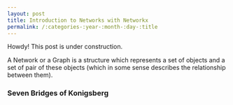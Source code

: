 ```yaml
---
layout: post
title: Introduction to Networks with Networkx
permalink: /:categories-:year-:month-:day-:title
---
```


<div class="message">
  Howdy! This post is under construction.
</div>

A Network or a Graph is a structure which represents a set of objects and a set of pair of these objects (which in some sense describes the relationship between them).

### Seven Bridges of Konigsberg





<!-- Global site tag (gtag.js) - Google Analytics -->
<script async src="https://www.googletagmanager.com/gtag/js?id=UA-139930508-1"></script>
<script>
  window.dataLayer = window.dataLayer || [];
  function gtag(){dataLayer.push(arguments);}
  gtag('js', new Date());

  gtag('config', 'UA-139930508-1');
</script>
